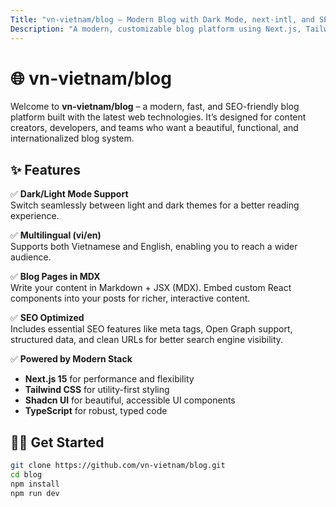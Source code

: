 ```yaml
---
Title: "vn-vietnam/blog – Modern Blog with Dark Mode, next-intl, and SEO"
Description: "A modern, customizable blog platform using Next.js, Tailwind CSS, Shadcn UI, MDX, and TypeScript. Supports dark/light mode, Vietnamese/English translations, and SEO best practices."
---
```


# 🌐 vn-vietnam/blog

Welcome to **vn-vietnam/blog** – a modern, fast, and SEO-friendly blog platform built with the latest web technologies. It’s designed for content creators, developers, and teams who want a beautiful, functional, and internationalized blog system.

## ✨ Features

✅ **Dark/Light Mode Support**  
Switch seamlessly between light and dark themes for a better reading experience.

✅ **Multilingual (vi/en)**  
Supports both Vietnamese and English, enabling you to reach a wider audience.  

✅ **Blog Pages in MDX**  
Write your content in Markdown + JSX (MDX). Embed custom React components into your posts for richer, interactive content.  

✅ **SEO Optimized**  
Includes essential SEO features like meta tags, Open Graph support, structured data, and clean URLs for better search engine visibility.

✅ **Powered by Modern Stack**  
- **Next.js 15** for performance and flexibility  
- **Tailwind CSS** for utility-first styling  
- **Shadcn UI** for beautiful, accessible UI components  
- **TypeScript** for robust, typed code  

## 🏃‍♂️ Get Started

```bash
git clone https://github.com/vn-vietnam/blog.git
cd blog
npm install
npm run dev
